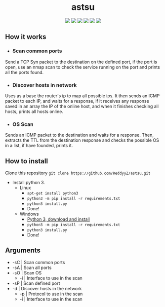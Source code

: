 <h1 align="center"> astsu </h1>
<p align="center">
  <a href="https://www.python.org/downloads/release/python-373/"><img src="https://img.shields.io/badge/python-3.7-blue"></a>
  <a href="https://youtube.com/c/fantasmanosistema"><img src="https://img.shields.io/badge/made%20by-ReddyyZ-red"></a>
  <a href="https://github.com/ReddyyZ/astsu/issues"><img src="https://img.shields.io/github/issues/ReddyyZ/astsu"></a>
  <a href="https://github.com/ReddyyZ/astsu/releases/latest"><img src="https://img.shields.io/github/release-date/ReddyyZ/astsu"></a>
  <a href="https://discord.gg/v5d3PZ9"><img src="https://img.shields.io/discord/704882848364101763"></a>
  <img src="https://img.shields.io/github/repo-size/ReddyyZ/astsu">
</p>

## How it works
- ### Scan common ports
Send a TCP Syn packet to the destination on the defined port, if the port is open, use an nmap scan to check the service running on the port and prints all the ports found.

- ### Discover hosts in network
Uses as a base the router's ip to map all possible ips. It then sends an ICMP packet to each IP, and waits for a response, if it receives any response saved in an array the IP of the online host, and when it finishes checking all hosts, prints all hosts online.

- ### OS Scan
Sends an ICMP packet to the destination and waits for a response. Then, extracts the TTL from the destination response and checks the possible OS in a list, if have founded, prints it.

## How to install
Clone this repository
``` git clone https://github.com/ReddyyZ/astsu.git ```                                                                                    
- Install python 3.
  - Linux
    - ``` apt-get install python3 ```
    - ``` python3 -m pip install -r requirements.txt ```
    - ``` python3 install.py ```
    - Done!
  - Windows
    - [Python 3, download and install](https://www.python.org/downloads/)
    - ``` python3 -m pip install -r requirements.txt ```
    - ``` python3 install.py ```
    - Done!

## Arguments
- -sC | Scan common ports
- -sA | Scan all ports
- -sO | Scan OS
  - -i | Interface to use in the scan
- -sP | Scan defined port
- -d | Discover hosts in the network
  - -p | Protocol to use in the scan
  - -i | Interface to use in the scan
